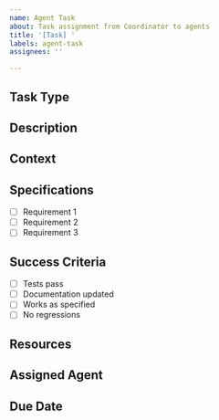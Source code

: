 ```yaml
---
name: Agent Task
about: Task assignment from Coordinator to agents
title: '[Task] '
labels: agent-task
assignees: ''

---
```


## Task Type
<!-- [Feature | Bug | Documentation | Research] -->

## Description
<!-- Clear description of what needs to be done -->

## Context
<!-- Why this task is needed, any relevant background -->

## Specifications
- [ ] Requirement 1
- [ ] Requirement 2  
- [ ] Requirement 3

## Success Criteria
- [ ] Tests pass
- [ ] Documentation updated
- [ ] Works as specified
- [ ] No regressions

## Resources
<!-- Links to relevant docs, similar implementations, etc. -->

## Assigned Agent
<!-- @agent-name -->

## Due Date
<!-- If applicable -->